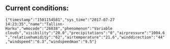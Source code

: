 ## Current conditions: 
 ``` {"timestamp":"1501154581","sys_time":"2017-07-27 14:23:35","name":"Tallinn-Harku","wmocode":"26038","phenomenon":"Variable clouds","visibility":"20.0","precipitations":"0","airpressure":"1004.6","relativehumidity":"62","airtemperature":"21.6","winddirection":"44","windspeed":"6.3","windspeedmax":"9.5"} ```
